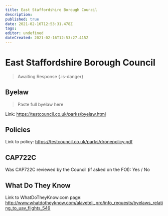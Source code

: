 ```yaml
---
title: East Staffordshire Borough Council
description: 
published: true
date: 2021-02-16T12:53:31.478Z
tags: 
editor: undefined
dateCreated: 2021-02-16T12:53:27.415Z
---
```


# East Staffordshire Borough Council
>  Awaiting Response
> {.is-danger}

## Byelaw
> Paste full byelaw here

Link:
https://testcouncil.co.uk/parks/byelaw.html

## Policies
Link to policy:
https://testcouncil.co.uk/parks/dronepolicy.pdf

## CAP722C

Was CAP722C reviewed by the Council (if asked on the FOI): Yes / No

## What Do They Know

Link to WhatDoTheyKnow.com page:
http://www.whatdotheyknow.com/alaveteli_pro/info_requests/byelaws_relating_to_uav_flights_549

